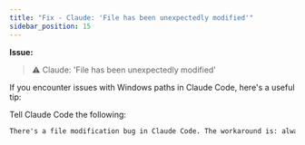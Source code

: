 ```yaml
---
title: "Fix - Claude: 'File has been unexpectedly modified'"
sidebar_position: 15
---
```


**Issue:**

> ⚠️ Claude: 'File has been unexpectedly modified'

If you encounter issues with Windows paths in Claude Code, here's a useful tip:

Tell Claude Code the following:

```txt
There's a file modification bug in Claude Code. The workaround is: always use complete absolute Windows paths with drive letters and backslashes for ALL file operations. Apply this rule going forward, not just for this file.
```